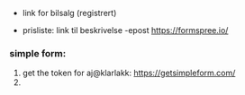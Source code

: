 
- link for bilsalg (registrert)

+ prisliste: link til beskrivelse
-epost https://formspree.io/

### simple form:
1. get the token for aj@klarlakk: https://getsimpleform.com/
2. 